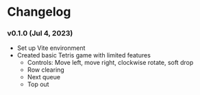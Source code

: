 # Changelog

### v0.1.0 (Jul 4, 2023)
- Set up Vite environment
- Created basic Tetris game with limited features
  - Controls: Move left, move right, clockwise rotate, soft drop
  - Row clearing
  - Next queue
  - Top out
